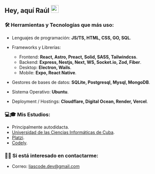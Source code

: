 ## Hey, aquí Raúl <img src="https://media.giphy.com/media/hvRJCLFzcasrR4ia7z/giphy.gif" width="25">

### 🛠 Herramientas y Tecnologías que más uso:

- Lenguajes de programación: **JS/TS, HTML, CSS, GO, SQL**.

- Frameworks y Librerías:
    - Frontend: **React, Astro, Preact, Solid, SASS, Tailwindcss**.
    - Backend: **Express, Nestjs, Next, WS, Socket.io, Zod, Fiber**.
    - Desktop: **Electron, Wails**.
    - Mobile: **Expo, React Native**.

- Gestores de bases de datos: **SQLite, Postgresql, Mysql, MongoDB**.

- Sistema Operativo: **Ubuntu**.

- Deployment / Hostings: **Cloudflare, Digital Ocean, Render, Vercel**.

### 💻🎓 Mis Estudios:
 - Principalmente autodidacta.
 - [Universidad de las Ciencias Informáticas de Cuba](https://www.uci.cu).
 - [Platzi](https://platzi.com).
 - [Codely](https://codely.com).

### 🤝🏻 Si está interesado en contactarme:
 - Correo: [liascode.dev@gmail.com](mailto:liascode.dev@gmail.com)

